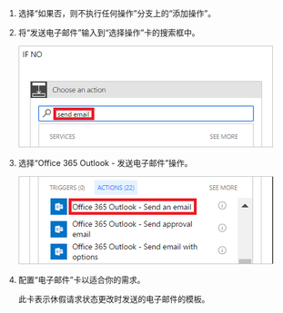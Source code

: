 1. 选择“如果否，则不执行任何操作”分支上的“添加操作”。
2. 将“发送电子邮件”输入到“选择操作”卡的搜索框中。
   
    ![搜索电子邮件操作](media/modern-approvals/search-send-email-no.png)
3. 选择“Office 365 Outlook - 发送电子邮件”操作。
   
    ![选择“发送电子邮件”操作](media/modern-approvals/select-send-email-no.png)
4. 配置“电子邮件”卡以适合你的需求。
   
     此卡表示休假请求状态更改时发送的电子邮件的模板。

